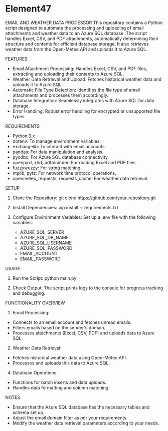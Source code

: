 # Element47

EMAIL AND WEATHER DATA PROCESSOR
This repository contains a Python script designed to automate the processing and uploading of email attachments and weather data to an Azure SQL database. The script handles Excel, CSV, and PDF attachments, automatically determining their structure and contents for efficient database storage. It also retrieves weather data from the Open-Meteo API and uploads it to Azure SQL.

FEATURES
- Email Attachment Processing: Handles Excel, CSV, and PDF files, extracting and uploading their contents to Azure SQL.
- Weather Data Retrieval and Upload: Fetches historical weather data and uploads it to Azure SQL.
- Automatic File Type Detection: Identifies the file type of email attachments and processes them accordingly.
- Database Integration: Seamlessly integrates with Azure SQL for data storage.
- Error Handling: Robust error handling for encrypted or unsupported file types.

REQUIREMENTS
- Python 3.x
- dotenv: To manage environment variables.
- exchangelib: To interact with email accounts.
- pandas: For data manipulation and analysis.
- pyodbc: For Azure SQL database connectivity.
- openpyxl, xlrd, pdfplumber: For reading Excel and PDF files.
- fuzzywuzzy: For string matching.
- ntplib, pytz: For network time protocol operations.
- openmeteo_requests, requests_cache: For weather data retrieval.

SETUP
1. Clone the Repository:
   git clone https://github.com/your-repository.git

2. Install Dependencies:
   pip install -r requirements.txt

3. Configure Environment Variables: Set up a .env file with the following variables:
   - AZURE_SQL_SERVER
   - AZURE_SQL_DB_NAME
   - AZURE_SQL_USERNAME
   - AZURE_SQL_PASSWORD
   - EMAIL_ACCOUNT
   - EMAIL_PASSWORD

USAGE
1. Run the Script:
   python main.py

2. Check Output: The script prints logs to the console for progress tracking and debugging.

FUNCTIONALITY OVERVIEW
1. Email Processing:
  - Connects to an email account and fetches unread emails.
  - Filters emails based on the sender's domain.
  - Processes attachments (Excel, CSV, PDF) and uploads data to Azure SQL.

2. Weather Data Retrieval:
  - Fetches historical weather data using Open-Meteo API.
  - Processes and uploads this data to Azure SQL.

4. Database Operations:
  - Functions for batch inserts and data uploads.
  - Handles data formatting and column matching.

NOTES
- Ensure that the Azure SQL database has the necessary tables and schema set up.
- Adjust the email domain filter as per your requirements.
- Modify the weather data retrieval parameters according to your needs.
